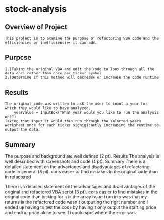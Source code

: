 # stock-analysis

## Overview of Project

	This project is to examine the purpose of refactoring VBA code and the efficiencies or inefficiencies it can add.
  
## Purpose

	1.)Taking the original VBA and edit the code to loop through all the data once rather than once per ticker symbol 
	2.)Determine if this method will decrease or increase the code runtime

## Results

	The original code was written to ask the user to input a year for which they would like to have analyzed. 
		yearValue = InputBox("What year would you like to run the analysis on?")
	Taking that input it would then run through the selected years worksheet once for each ticker signigicantly increasing the runtime to output the data.
	
	
## Summary


The purpose and background are well defined (2 pt).
Results
The analysis is well described with screenshots and code (4 pt).
Summary
There is a detailed statement on the advantages and disadvantages of refactoring code in general (3 pt).
	cons
		easier to find mistakes in the original code than in refacotred
		
There is a detailed statement on the advantages and disadvantages of the original and refactored VBA script (3 pt).
	cons
		easier to find mistakes in the orignal code than looking for it in the array
		issue i ran into was that my returns in the refactored code wasn't outputting the right number and i ended up having to test the code by having it only output the starting price and ending price alone to see if i could spot where the error was
